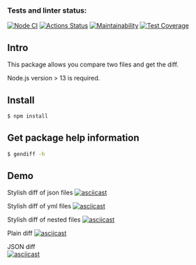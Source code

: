 ### Tests and linter status:
[![Node CI](https://github.com/NatashaElistratova/frontend-project-46/actions/workflows/nodejs.yml/badge.svg)](https://github.com/NatashaElistratova/frontend-project-46/workflows/nodejs.yml)
[![Actions Status](https://github.com/NatashaElistratova/frontend-project-46/workflows/hexlet-check/badge.svg)](https://github.com/NatashaElistratova/frontend-project-46/actions)
[![Maintainability](https://api.codeclimate.com/v1/badges/7f2a847e06dca7e1be69/maintainability)](https://codeclimate.com/github/NatashaElistratova/frontend-project-46/maintainability)
[![Test Coverage](https://api.codeclimate.com/v1/badges/7f2a847e06dca7e1be69/test_coverage)](https://codeclimate.com/github/NatashaElistratova/frontend-project-46/test_coverage)



## Intro
This package allows you compare two files and get the diff.

Node.js version > 13  is required.

## Install

```bash
$ npm install
```
## Get package help information 

```bash
$ gendiff -h
```

## Demo

Stylish diff of json files
[![asciicast](https://asciinema.org/a/ihZnJvozU4x7isM2KRBjoD4am.svg)](https://asciinema.org/a/ihZnJvozU4x7isM2KRBjoD4am)

Stylish diff of yml files 
[![asciicast](https://asciinema.org/a/V5amG4opRZw5UXrQ8VPdZXmVE.svg)](https://asciinema.org/a/V5amG4opRZw5UXrQ8VPdZXmVE)

Stylish diff of nested files 
[![asciicast](https://asciinema.org/a/CXA8vlxBv1ieeXyILBAyfonCv.svg)](https://asciinema.org/a/CXA8vlxBv1ieeXyILBAyfonCv)

Plain diff 
[![asciicast](https://asciinema.org/a/RI82VzCtwOjXuE9oA1O8alk3I.svg)](https://asciinema.org/a/RI82VzCtwOjXuE9oA1O8alk3I)

JSON diff  
[![asciicast](https://asciinema.org/a/Ug1UsJVL4stS2as1fD39H9rCw.svg)](https://asciinema.org/a/Ug1UsJVL4stS2as1fD39H9rCw)
